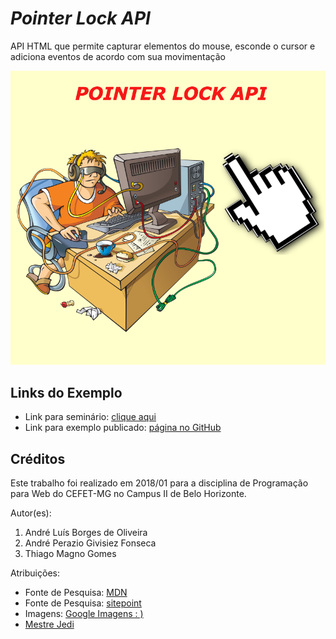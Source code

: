 # _Pointer Lock API_

API HTML que permite capturar elementos do mouse, esconde o cursor e adiciona eventos de acordo com sua movimentação

![](img/screenshot.png)


## Links do Exemplo

- Link para seminário: [clique aqui](andrelbol.github.io/Trabalhos-Web/Presentation)
- Link para exemplo publicado: [página no GitHub](https://github.com/andrelbol/cefet-web-weblot/tree/2018/01/apis/Pointer-Lock)

## Créditos

Este trabalho foi realizado em 2018/01 para a disciplina de Programação para Web do CEFET-MG no Campus II de Belo Horizonte.

Autor(es):

1. André Luís Borges de Oliveira
1. André Perazio Givisiez Fonseca
1. Thiago Magno Gomes

Atribuições:

- Fonte de Pesquisa: [MDN](https://developer.mozilla.org/pt-BR/)
- Fonte de Pesquisa: [sitepoint](https://www.sitepoint.com)
- Imagens: [Google Imagens : )](https://www.google.com.br/imghp?hl=pt-BR&tab=wi)
- [Mestre Jedi](https://github.com/fegemo)
